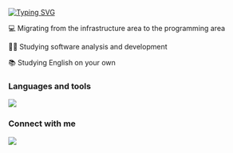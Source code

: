 

[![Typing SVG](https://readme-typing-svg.herokuapp.com?font=Fira+Code&pause=1000&width=435&lines=Hello!+My+name+is+Lucas+%F0%9F%96%96)](https://git.io/typing-svg)


💻 Migrating from the infrastructure area to the programming area 

🧑‍🎓 Studying software analysis and development 

📚 Studying English on your own 
 
</div>

<div>
  <h3 >Languages and tools </h3>
  <a href="https://skillicons.dev"> <img src="https://skillicons.dev/icons?i=html,css,js,git,github,linux,nodejs,react,mysql,postgres,postman"/></a>
</div>

<div>
 <h3 > Connect with me </h3>
  <a href="https://www.linkedin.com/in/lucas-vicente-564244174/" tang="_blank"> <img src = "https://img.shields.io/badge/LinkedIn-0077B5?style=for-the-badge&logo=linkedin&logoColor=white" tang="_blank" </img>  </a>
 
 </div>
